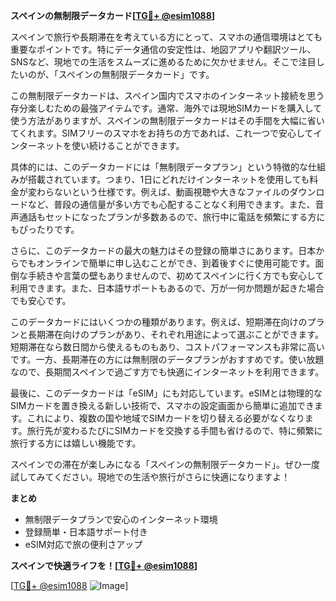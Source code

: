 **スペインの無制限データカード[[TG💪+ @esim1088](https://t.me/s/esim1088)]**

スペインで旅行や長期滞在を考えている方にとって、スマホの通信環境はとても重要なポイントです。特にデータ通信の安定性は、地図アプリや翻訳ツール、SNSなど、現地での生活をスムーズに進めるために欠かせません。そこで注目したいのが、「スペインの無制限データカード」です。

この無制限データカードは、スペイン国内でスマホのインターネット接続を思う存分楽しむための最強アイテムです。通常、海外では現地SIMカードを購入して使う方法がありますが、スペインの無制限データカードはその手間を大幅に省いてくれます。SIMフリーのスマホをお持ちの方であれば、これ一つで安心してインターネットを使い続けることができます。

具体的には、このデータカードには「無制限データプラン」という特徴的な仕組みが搭載されています。つまり、1日にどれだけインターネットを使用しても料金が変わらないという仕様です。例えば、動画視聴や大きなファイルのダウンロードなど、普段の通信量が多い方でも心配することなく利用できます。また、音声通話もセットになったプランが多数あるので、旅行中に電話を頻繁にする方にもぴったりです。

さらに、このデータカードの最大の魅力はその登録の簡単さにあります。日本からでもオンラインで簡単に申し込むことができ、到着後すぐに使用可能です。面倒な手続きや言葉の壁もありませんので、初めてスペインに行く方でも安心して利用できます。また、日本語サポートもあるので、万が一何か問題が起きた場合でも安心です。

このデータカードにはいくつかの種類があります。例えば、短期滞在向けのプランと長期滞在向けのプランがあり、それぞれ用途によって選ぶことができます。短期滞在なら数日間から使えるものもあり、コストパフォーマンスも非常に高いです。一方、長期滞在の方には無制限のデータプランがおすすめです。使い放題なので、長期間スペインで過ごす方でも快適にインターネットを利用できます。

最後に、このデータカードは「eSIM」にも対応しています。eSIMとは物理的なSIMカードを置き換える新しい技術で、スマホの設定画面から簡単に追加できます。これにより、複数の国や地域でSIMカードを切り替える必要がなくなります。旅行先が変わるたびにSIMカードを交換する手間も省けるので、特に頻繁に旅行する方には嬉しい機能です。

スペインでの滞在が楽しみになる「スペインの無制限データカード」。ぜひ一度試してみてください。現地での生活や旅行がさらに快適になりますよ！

**まとめ**
- 無制限データプランで安心のインターネット環境
- 登録簡単・日本語サポート付き
- eSIM対応で旅の便利さアップ

**スペインで快適ライフを！[[TG💪+ @esim1088](https://t.me/s/esim1088)]**

[[TG💪+ @esim1088](https://t.me/s/esim1088) ![Image](https://i.postimg.cc/Y0z9fWf4/image.png)]